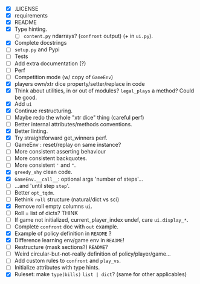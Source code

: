 - [x] .LICENSE
- [x] requirements
- [x] README
- [x] Type hinting.
	- [ ] `content.py` ndarrays? (`confront` output) (+ in `ui.py`).
- [x] Complete docstrings
- [ ] `setup.py` and Pypi
- [ ] Tests
- [ ] Add extra documentation (?)
- [ ] Perf
- [ ] Competition mode (w/ copy of `GameEnv`)
- [x] players own/xtr dice property/setter/replace in code
- [x] Think about utilities, in or out of modules? `legal_plays` a method? Could be good.
- [x] Add `ui`
- [x] Continue restructuring.
- [ ] Maybe redo the whole "xtr dice" thing (careful perf)
- [ ] Better internal attributes/methods conventions.
- [x] Better linting.
- [x] Try straightforward get_winners perf.
- [ ] GameEnv : reset/replay on same instance?
- [ ] More consistent asserting behaviour
- [ ] More consistent backquotes.
- [ ] More consistent `'` and `"`.
- [x] `greedy_shy` clean code.
- [x] `GameEnv.__call__`: optional args 'number of steps'...
- [ ] ...and 'until step `step`'.
- [ ] Better `opt_tqdm`.
- [ ] Rethink `roll` structure (natural/dict vs sci)
- [x] Remove roll empty columns `ui`.
- [ ] Roll = list of dicts? THINK
- [ ] If game not initialized, current_player_index undef, care `ui.display_*`.
- [ ] Complete `confront` doc with `out` example.
- [x] Example of policy definition in `README` ?
- [x] Difference learning env/game env in `README`!
- [ ] Restructure (mask sections?) `README`?
- [ ] Weird circular-but-not-really definition of policy/player/game...
- [ ] Add custom rules to `confront` and `play_vs`.
- [ ] Initialize attributes with type hints.
- [x] Ruleset: make `type(bills)` `list | dict`? (same for other applicables)
